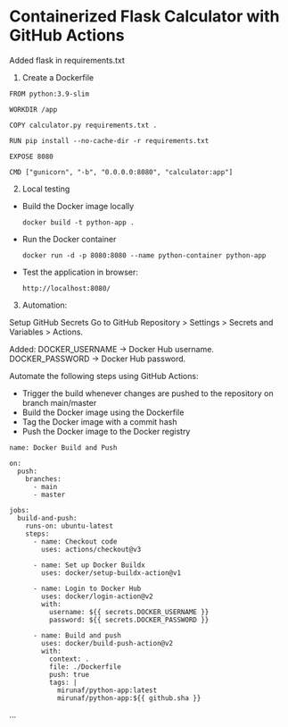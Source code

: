 # Containerized Flask Calculator with GitHub Actions

Added flask in requirements.txt
1. Create a Dockerfile

``` 
FROM python:3.9-slim

WORKDIR /app

COPY calculator.py requirements.txt .

RUN pip install --no-cache-dir -r requirements.txt

EXPOSE 8080

CMD ["gunicorn", "-b", "0.0.0.0:8080", "calculator:app"]
```

2. Local testing

- Build the Docker image locally
  
  ```
  docker build -t python-app . 
  ```

- Run the Docker container
  
  ```
  docker run -d -p 8080:8080 --name python-container python-app
  ```
- Test the application in browser:
  ```
  http://localhost:8080/
  ```

3. Automation:

Setup GitHub Secrets
Go to GitHub Repository > Settings > Secrets and Variables > Actions.

Added:
DOCKER_USERNAME → Docker Hub username.
DOCKER_PASSWORD → Docker Hub password.

Automate the following steps using GitHub Actions:
- Trigger the build whenever changes are pushed to the repository on branch main/master
- Build the Docker image using the Dockerfile
- Tag the Docker image with a commit hash
- Push the Docker image to the Docker registry

```
name: Docker Build and Push

on:
  push:
    branches:
      - main
      - master

jobs:
  build-and-push:
    runs-on: ubuntu-latest
    steps:
      - name: Checkout code
        uses: actions/checkout@v3

      - name: Set up Docker Buildx
        uses: docker/setup-buildx-action@v1

      - name: Login to Docker Hub
        uses: docker/login-action@v2
        with:
          username: ${{ secrets.DOCKER_USERNAME }}
          password: ${{ secrets.DOCKER_PASSWORD }}

      - name: Build and push
        uses: docker/build-push-action@v2
        with:
          context: .
          file: ./Dockerfile
          push: true
          tags: |
            mirunaf/python-app:latest
            mirunaf/python-app:${{ github.sha }}

```
...
